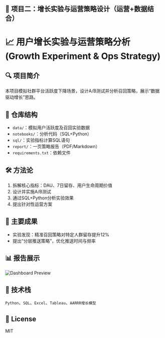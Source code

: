 ## 🔸 项目二：增长实验与运营策略设计（运营+数据结合）

# 📈 用户增长实验与运营策略分析 (Growth Experiment & Ops Strategy)

## 🔍 项目简介
本项目模拟社群平台活跃度下降场景，设计A/B测试并分析召回策略，展示“数据驱动增长”思路。

## 📂 仓库结构
- `data/`：模拟用户活跃度及召回实验数据
- `notebooks/`：分析代码（SQL+Python）
- `sql/`：实验指标计算SQL语句
- `report/`：一页策略报告（PDF/Markdown）
- `requirements.txt`：依赖文件

## 🛠️ 方法论
1. 拆解核心指标：DAU、7日留存、用户生命周期价值
2. 设计并实施A/B测试
3. 通过SQL+Python分析实验效果
4. 提出针对性运营方案

## 🔑 主要成果
- 实验发现：精准召回策略对特定人群留存提升12%
- 提出“分层推送策略”，优化推送时间与频率

## 📊 报告展示
![Dashboard Preview](report/dashboard_preview.png)

## 🔧 技术栈
`Python`、`SQL`、`Excel`、`Tableau`、`AARRR增长模型`

## 🧾 License
MIT
